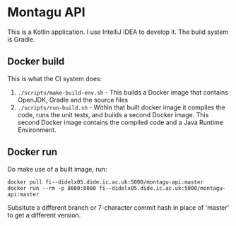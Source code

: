# Montagu API
This is a Kotlin application. I use IntelliJ IDEA to develop it. The build system is Gradle.

## Docker build
This is what the CI system does:

1. `./scripts/make-build-env.sh` - This builds a Docker image that contains OpenJDK, Gradle and the source files
2. `./scripts/run-build.sh` - Within that built docker image it compiles the code, runs the unit tests, and builds a second Docker image. This second Docker image contains the compiled code and a Java Runtime Environment.

## Docker run
Do make use of a built image, run:

    docker pull fi--didelx05.dide.ic.ac.uk:5000/montagu-api:master
    docker run --rm -p 8080:8080 fi--didelx05.dide.ic.ac.uk:5000/montagu-api:master

Subsitute a different branch or 7-character commit hash in place of 'master' to get a different version.


